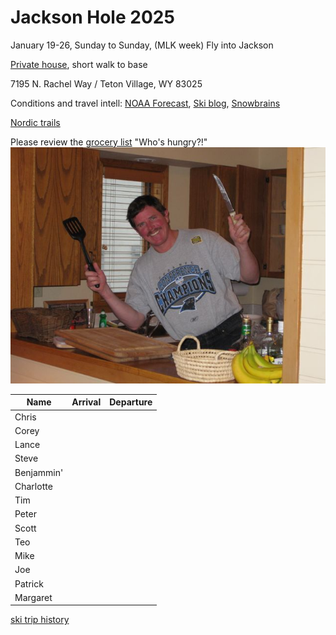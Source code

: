# Jackson Hole 2025

January 19-26, Sunday to Sunday, (MLK week)
Fly into Jackson

[Private house](https://www.vrbo.com/2111111), short walk to base

7195 N. Rachel Way /
Teton Village, WY 83025

Conditions and travel intell:
[NOAA Forecast](https://forecast.weather.gov/MapClick.php?lat=43.704&lon=-110.4884),
[Ski blog](https://www.ski.com/blog/),
[Snowbrains](https://snowbrains.com/)

[Nordic trails](https://jhnordic.com/)

Please review the [grocery list](https://docs.google.com/document/d/1i4ODs6pL9yMEJcBhlv133xWCDkWIRFX0/edit)
"Who's hungry?!"
![Chef Mike!](0903ski_JacksonHole_Mike.jpg)

Name | Arrival | Departure |
---|---|----|
Chris |  |  |
Corey |  |  |
Lance |  |  |
Steve |  |  |
Benjammin' |  |  |
Charlotte |  |  |
Tim |  |  |
Peter |  |  |
Scott |  |  |
Teo |  |  |
Mike |  |  |
Joe |  |  |
Patrick |  |  |
Margaret |  |  |

[ski trip history](ski-trip-history)

